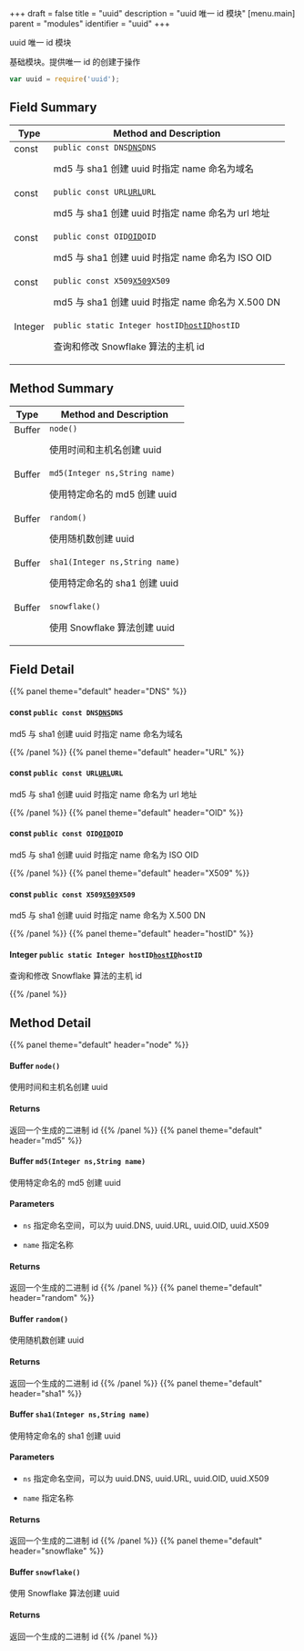 +++
draft = false
title = "uuid"
description = "uuid 唯一 id 模块"
[menu.main]
parent = "modules"
identifier = "uuid"
+++

uuid 唯一 id 模块

基础模块。提供唯一 id 的创建于操作 
```js
var uuid = require('uuid');
```

## Field Summary

Type                           | Method and Description
-------------------------------|---------------------------------------------
const            | `public const DNS`[`DNS`](#d1/dd6/namespaceuuid_1ab876ea9b57cb05af8f52ca4ea920ef5f)`DNS`<p>md5 与 sha1 创建 uuid 时指定 name 命名为域名</p>
const            | `public const URL`[`URL`](#d1/dd6/namespaceuuid_1a777611efce7d88f7529d948acdde8da4)`URL`<p>md5 与 sha1 创建 uuid 时指定 name 命名为 url 地址</p>
const            | `public const OID`[`OID`](#d1/dd6/namespaceuuid_1a4e2d87268f1d0042f6844b1dfb66b555)`OID`<p>md5 与 sha1 创建 uuid 时指定 name 命名为 ISO OID</p>
const            | `public const X509`[`X509`](#d1/dd6/namespaceuuid_1a53f0cdbadd055279bc7eded66eeb8af7)`X509`<p>md5 与 sha1 创建 uuid 时指定 name 命名为 X.500 DN</p>
Integer            | `public static Integer hostID`[`hostID`](#d1/dd6/namespaceuuid_1a6b4bcf3627071cbf4684d9dfa4327bf9)`hostID`<p>查询和修改 Snowflake 算法的主机 id</p>

## Method Summary

Type                           | Method and Description
-------------------------------|---------------------------------------------
Buffer            | `node()`<p>使用时间和主机名创建 uuid</p>
Buffer            | `md5(Integer ns,String name)`<p>使用特定命名的 md5 创建 uuid</p>
Buffer            | `random()`<p>使用随机数创建 uuid</p>
Buffer            | `sha1(Integer ns,String name)`<p>使用特定命名的 sha1 创建 uuid</p>
Buffer            | `snowflake()`<p>使用 Snowflake 算法创建 uuid</p>

## Field Detail

{{% panel theme="default" header="DNS" %}}
#### **const** `public const DNS`[`DNS`](#d1/dd6/namespaceuuid_1ab876ea9b57cb05af8f52ca4ea920ef5f)`DNS`

md5 与 sha1 创建 uuid 时指定 name 命名为域名

{{% /panel %}}
{{% panel theme="default" header="URL" %}}
#### **const** `public const URL`[`URL`](#d1/dd6/namespaceuuid_1a777611efce7d88f7529d948acdde8da4)`URL`

md5 与 sha1 创建 uuid 时指定 name 命名为 url 地址

{{% /panel %}}
{{% panel theme="default" header="OID" %}}
#### **const** `public const OID`[`OID`](#d1/dd6/namespaceuuid_1a4e2d87268f1d0042f6844b1dfb66b555)`OID`

md5 与 sha1 创建 uuid 时指定 name 命名为 ISO OID

{{% /panel %}}
{{% panel theme="default" header="X509" %}}
#### **const** `public const X509`[`X509`](#d1/dd6/namespaceuuid_1a53f0cdbadd055279bc7eded66eeb8af7)`X509`

md5 与 sha1 创建 uuid 时指定 name 命名为 X.500 DN

{{% /panel %}}
{{% panel theme="default" header="hostID" %}}
#### **Integer** `public static Integer hostID`[`hostID`](#d1/dd6/namespaceuuid_1a6b4bcf3627071cbf4684d9dfa4327bf9)`hostID`

查询和修改 Snowflake 算法的主机 id

{{% /panel %}}

## Method Detail

{{% panel theme="default" header="node" %}}
#### **Buffer** `node()`

使用时间和主机名创建 uuid

#### Returns
返回一个生成的二进制 id
{{% /panel %}}
{{% panel theme="default" header="md5" %}}
#### **Buffer** `md5(Integer ns,String name)`

使用特定命名的 md5 创建 uuid

#### Parameters
* `ns` 指定命名空间，可以为 uuid.DNS, uuid.URL, uuid.OID, uuid.X509

* `name` 指定名称 

#### Returns
返回一个生成的二进制 id
{{% /panel %}}
{{% panel theme="default" header="random" %}}
#### **Buffer** `random()`

使用随机数创建 uuid

#### Returns
返回一个生成的二进制 id
{{% /panel %}}
{{% panel theme="default" header="sha1" %}}
#### **Buffer** `sha1(Integer ns,String name)`

使用特定命名的 sha1 创建 uuid

#### Parameters
* `ns` 指定命名空间，可以为 uuid.DNS, uuid.URL, uuid.OID, uuid.X509

* `name` 指定名称 

#### Returns
返回一个生成的二进制 id
{{% /panel %}}
{{% panel theme="default" header="snowflake" %}}
#### **Buffer** `snowflake()`

使用 Snowflake 算法创建 uuid

#### Returns
返回一个生成的二进制 id
{{% /panel %}}

<style>
  td {
    vertical-align: top;
  }
</style>